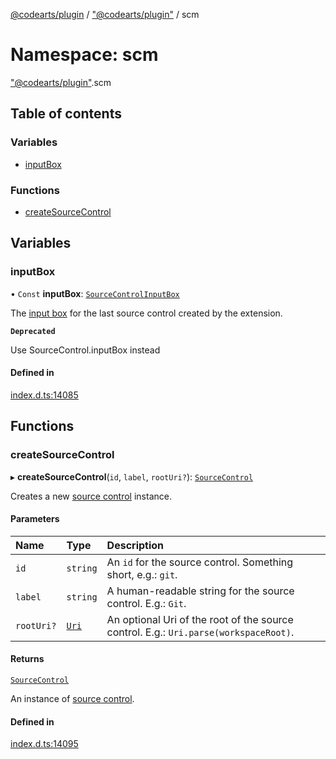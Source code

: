 [@codearts/plugin](../README.md) / ["@codearts/plugin"](_codearts_plugin_.md) / scm

# Namespace: scm

["@codearts/plugin"](_codearts_plugin_.md).scm

## Table of contents

### Variables

- [inputBox](codearts_plugin_.scm.md#inputbox)

### Functions

- [createSourceControl](codearts_plugin_.scm.md#createsourcecontrol)

## Variables

### inputBox

• `Const` **inputBox**: [`SourceControlInputBox`](../interfaces/codearts_plugin_.SourceControlInputBox.md)

The [input box](../interfaces/codearts_plugin_.SourceControlInputBox.md) for the last source control
created by the extension.

**`Deprecated`**

Use SourceControl.inputBox instead

#### Defined in

[index.d.ts:14085](https://github.com/huaweicloud/cloudide-plugin-api/blob/a055dd0/index.d.ts#L14085)

## Functions

### createSourceControl

▸ **createSourceControl**(`id`, `label`, `rootUri?`): [`SourceControl`](../interfaces/codearts_plugin_.SourceControl.md)

Creates a new [source control](../interfaces/codearts_plugin_.SourceControl.md) instance.

#### Parameters

| Name | Type | Description |
| :------ | :------ | :------ |
| `id` | `string` | An `id` for the source control. Something short, e.g.: `git`. |
| `label` | `string` | A human-readable string for the source control. E.g.: `Git`. |
| `rootUri?` | [`Uri`](../classes/codearts_plugin_.Uri.md) | An optional Uri of the root of the source control. E.g.: `Uri.parse(workspaceRoot)`. |

#### Returns

[`SourceControl`](../interfaces/codearts_plugin_.SourceControl.md)

An instance of [source control](../interfaces/codearts_plugin_.SourceControl.md).

#### Defined in

[index.d.ts:14095](https://github.com/huaweicloud/cloudide-plugin-api/blob/a055dd0/index.d.ts#L14095)
